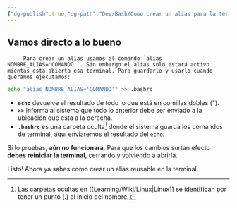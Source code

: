```yaml
---
{"dg-publish":true,"dg-path":"Dev/Bash/Como crear un alias para la terminal en Linux.md","permalink":"/dev/bash/como-crear-un-alias-para-la-terminal-en-linux/","tags":["linux","terminal","bash"],"created":"2024-01-27T22:11","updated":"2024-07-05T17:21"}
---
```


## Vamos directo a lo bueno
         Para crear un alias usamos el comando `alias NOMBRE_ALIAS='COMANDO'`. Sin embargo el alias solo estará activo mientas está abierta esa terminal. Para guardarlo y usarlo cuando queramos ejecutamos:

```bash
echo "alias NOMBRE_ALIAS='COMANDO'" >> .bashrc
```
- **`echo`** devuelve el resultado de todo lo que está en comillas dobles (").
- **`>>`** informa al sistema que todo lo anterior debe ser enviado a la ubicación que esta a la derecha.
- **`.bashrc`** es una carpeta oculta[^1] donde el sistema guarda los comandos de terminal, aquí enviaremos el resultado del `echo`.

Si lo pruebas, **aún no funcionará**. Para que los cambios surtan efecto **debes reiniciar la terminal**, cerrando y volviendo a abrirla.

Listo! Ahora ya sabes como crear un alias reusable en la terminal.

[^1]: Las carpetas ocultas en [[Learning/Wiki/Linux\|Linux]] se identifican por tener un punto (.) al inicio del nombre.